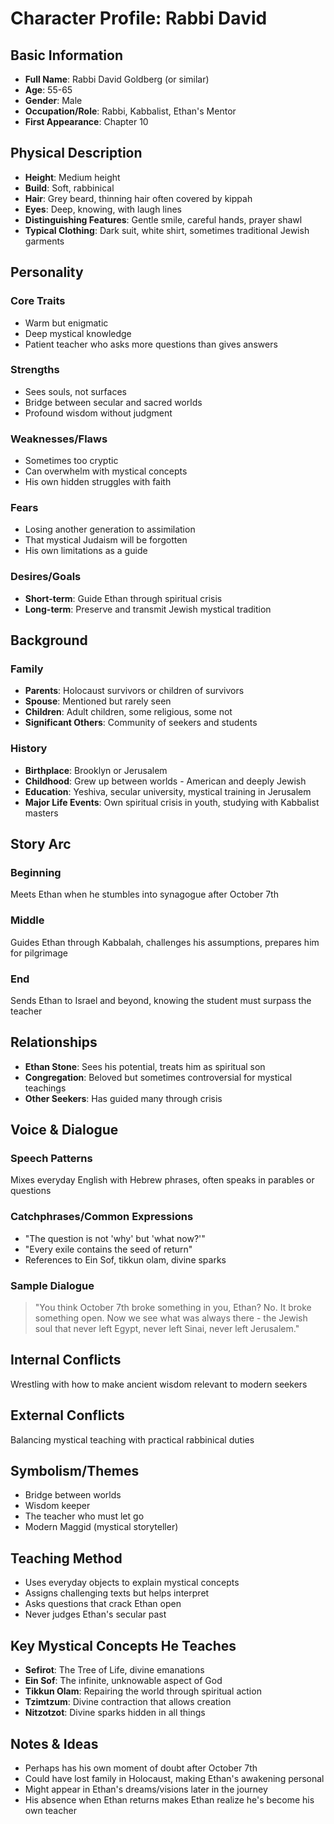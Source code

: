 # Character Profile: Rabbi David

## Basic Information
- **Full Name**: Rabbi David Goldberg (or similar)
- **Age**: 55-65
- **Gender**: Male
- **Occupation/Role**: Rabbi, Kabbalist, Ethan's Mentor
- **First Appearance**: Chapter 10

## Physical Description
- **Height**: Medium height
- **Build**: Soft, rabbinical
- **Hair**: Grey beard, thinning hair often covered by kippah
- **Eyes**: Deep, knowing, with laugh lines
- **Distinguishing Features**: Gentle smile, careful hands, prayer shawl
- **Typical Clothing**: Dark suit, white shirt, sometimes traditional Jewish garments

## Personality
### Core Traits
- Warm but enigmatic
- Deep mystical knowledge
- Patient teacher who asks more questions than gives answers

### Strengths
- Sees souls, not surfaces
- Bridge between secular and sacred worlds
- Profound wisdom without judgment

### Weaknesses/Flaws
- Sometimes too cryptic
- Can overwhelm with mystical concepts
- His own hidden struggles with faith

### Fears
- Losing another generation to assimilation
- That mystical Judaism will be forgotten
- His own limitations as a guide

### Desires/Goals
- **Short-term**: Guide Ethan through spiritual crisis
- **Long-term**: Preserve and transmit Jewish mystical tradition

## Background
### Family
- **Parents**: Holocaust survivors or children of survivors
- **Spouse**: Mentioned but rarely seen
- **Children**: Adult children, some religious, some not
- **Significant Others**: Community of seekers and students

### History
- **Birthplace**: Brooklyn or Jerusalem
- **Childhood**: Grew up between worlds - American and deeply Jewish
- **Education**: Yeshiva, secular university, mystical training in Jerusalem
- **Major Life Events**: Own spiritual crisis in youth, studying with Kabbalist masters

## Story Arc
### Beginning
Meets Ethan when he stumbles into synagogue after October 7th

### Middle
Guides Ethan through Kabbalah, challenges his assumptions, prepares him for pilgrimage

### End
Sends Ethan to Israel and beyond, knowing the student must surpass the teacher

## Relationships
- **Ethan Stone**: Sees his potential, treats him as spiritual son
- **Congregation**: Beloved but sometimes controversial for mystical teachings
- **Other Seekers**: Has guided many through crisis

## Voice & Dialogue
### Speech Patterns
Mixes everyday English with Hebrew phrases, often speaks in parables or questions

### Catchphrases/Common Expressions
- "The question is not 'why' but 'what now?'"
- "Every exile contains the seed of return"
- References to Ein Sof, tikkun olam, divine sparks

### Sample Dialogue
> "You think October 7th broke something in you, Ethan? No. It broke something open. Now we see what was always there - the Jewish soul that never left Egypt, never left Sinai, never left Jerusalem."

## Internal Conflicts
Wrestling with how to make ancient wisdom relevant to modern seekers

## External Conflicts
Balancing mystical teaching with practical rabbinical duties

## Symbolism/Themes
- Bridge between worlds
- Wisdom keeper
- The teacher who must let go
- Modern Maggid (mystical storyteller)

## Teaching Method
- Uses everyday objects to explain mystical concepts
- Assigns challenging texts but helps interpret
- Asks questions that crack Ethan open
- Never judges Ethan's secular past

## Key Mystical Concepts He Teaches
- **Sefirot**: The Tree of Life, divine emanations
- **Ein Sof**: The infinite, unknowable aspect of God  
- **Tikkun Olam**: Repairing the world through spiritual action
- **Tzimtzum**: Divine contraction that allows creation
- **Nitzotzot**: Divine sparks hidden in all things

## Notes & Ideas
- Perhaps has his own moment of doubt after October 7th
- Could have lost family in Holocaust, making Ethan's awakening personal
- Might appear in Ethan's dreams/visions later in the journey
- His absence when Ethan returns makes Ethan realize he's become his own teacher